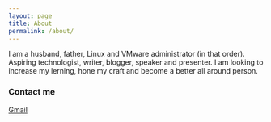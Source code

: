 ```yaml
---
layout: page
title: About
permalink: /about/
---
```


I am a husband, father, Linux and VMware administrator (in that order). Aspiring technologist, writer, blogger, speaker and presenter. I am looking to increase my lerning, hone my craft and become a better all around person.

[//]: # (### More Information)

[//]: # (A place to include any other types of information that you'd like to include about yourself.)

### Contact me

[Gmail](mailto:dave.kalaluhi@gmail.com)
